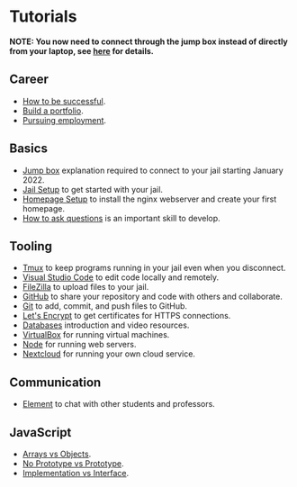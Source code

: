 # Tutorials

**NOTE: You now need to connect through the jump box instead of directly from your laptop, see [here](jump-box) for details.**

## Career

- [How to be successful](how-to-be-successful).
- [Build a portfolio](build-a-portfolio).
- [Pursuing employment](employment).

## Basics

- [Jump box](jump-box) explanation required to connect to your jail starting January 2022.
- [Jail Setup](jail-setup) to get started with your jail.
- [Homepage Setup](homepage-setup) to install the nginx webserver and create your first homepage.
- [How to ask questions](how-to-ask-questions) is an important skill to develop.

## Tooling

- [Tmux](tmux) to keep programs running in your jail even when you disconnect.
- [Visual Studio Code](visual-studio-code) to edit code locally and remotely.
- [FileZilla](filezilla) to upload files to your jail.
- [GitHub](github) to share your repository and code with others and collaborate.
- [Git](git) to add, commit, and push files to GitHub.
- [Let's Encrypt](lets-encrypt) to get certificates for HTTPS connections.
- [Databases](databases) introduction and video resources.
- [VirtualBox](virtualbox) for running virtual machines.
- [Node](node) for running web servers.
- [Nextcloud](nextcloud) for running your own cloud service.

## Communication

- [Element](element) to chat with other students and professors.

## JavaScript

- [Arrays vs Objects](arrays-vs-objects).
- [No Prototype vs Prototype](no-prototype-vs-prototype).
- [Implementation vs Interface](implementation-vs-interface).
